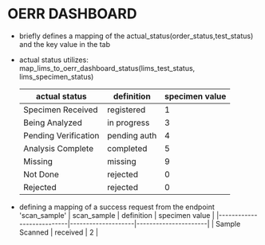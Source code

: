 # OERR DASHBOARD
- briefly defines a mapping of the actual_status(order_status,test_status) and the key value in the tab
- actual status utilizes: map_lims_to_oerr_dashboard_status(lims_test_status, lims_specimen_status)

  | actual status             | definition         | specimen value       |
  |---------------------------|--------------------|----------------------|
  | Specimen Received         | registered         | 1                    |
  | Being Analyzed            | in progress        | 3                    |
  | Pending Verification      | pending auth       | 4                    |
  | Analysis Complete         | completed          | 5                    |
  | Missing                   | missing            | 9                    |
  | Not Done                  | rejected           | 0                    |
  | Rejected                  | rejected           | 0                    |


- defining a mapping of a success request from the endpoint 'scan_sample' 
  | scan_sample               | definition         | specimen value       |
  |---------------------------|--------------------|----------------------|
  | Sample Scanned            | received           | 2                    |
